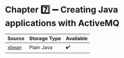 # Chapter :seven: :heavy_minus_sign: Creating Java applications with ActiveMQ


| Source  |  Storage Type | Available |
|---------|--|----|
| [xbean](xbean) |  Plain Java | :heavy_check_mark: |
